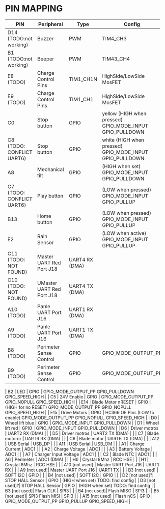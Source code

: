 
# PIN MAPPING


| PIN  | Peripheral  | Type | Config   |
|---|---|---|---|
| D14 (TODO:not working)  | Buzzer   | PWM  | TIM4_CH3  |
| B1  (TODO:not working)  | Beeper   | PWM  | TIM43_CH4  |
|  E8 (TODO)| Charge Control Pins  |  TIM1_CH1N | HighSide/LowSide MosFET   |
|  E9 (TODO)| Charge Control Pins  | TIM1_CH1   | HighSide/LowSide MosFET  |
|  C0 | Stop button  | GPIO  | yellow (HIGH when pressed) GPIO_MODE_INPUT GPIO_PULLDOWN  |
|  C8 (TODO: CONFLICT UART6) | Stop button  | GPIO  | white (HIGH when pressed)  GPIO_MODE_INPUT GPIO_PULLDOWN  |
| A8  |  Mechanical tilt  | GPIO  |  (HIGH when set) GPIO_MODE_INPUT GPIO_PULLDOWN |
| C7 (TODO: CONFLICT UART6)   | Play button  | GPIO  |  (LOW when pressed) GPIO_MODE_INPUT GPIO_PULLUP |
| B13  | Home button  | GPIO  | (LOW when pressed) GPIO_MODE_INPUT GPIO_PULLUP  |
|  E2 |   Rain Sensor | GPIO  | (LOW when active)  GPIO_MODE_INPUT GPIO_PULLUP  |
| C11 (TODO: NOT FOUND)  | Master UART Red Port J18   | UART4 RX (DMA)  |   |
|  C10 (TODO: NOT FOUND) | UMaster UART Red Port J18  | UART4 TX (DMA)  |   |
| A10 (TODO) | Panle UART Port J16  |  UART1 RX (DMA) |   |
| A9  (TODO)| Panle UART Port J16  | UART1 TX (DMA)  |   |
| B8  (TODO)| Perimeter Sense Control  | GPIO  |  GPIO_MODE_OUTPUT_PP |
| B9  (TODO)| Perimeter Sense Control  | GPIO  | GPIO_MODE_OUTPUT_PP  |

|  B2 | LED  | GPIO  | GPIO_MODE_OUTPUT_PP GPIO_PULLDOWN GPIO_SPEED_HIGH  |
|  C5 |  24V Enable | GPIO  | GPIO_MODE_OUTPUT_PP GPIO_NOPULL GPIO_SPEED_HIGH  |
|  E14 | Blade Motor nRESET  | GPIO  | (HIGH for no RESET) GPIO_MODE_OUTPUT_PP GPIO_NOPULL GPIO_SPEED_HIGH  |
|  E15 | Drive Motors  | GPIO  | HC366 OE Pins (LOW to enable) GPIO_MODE_OUTPUT_PP GPIO_NOPULL GPIO_SPEED_HIGH  |
| D0  | Wheel lift blue  | GPIO  | GPIO_MODE_INPUT GPIO_PULLDOWN  |
| D1  | Wheel lift red  | GPIO  | GPIO_MODE_INPUT GPIO_PULLDOWN  |
| D6  | Driver motros  |  UART2 RX (DMA)  |   |
| D5  | Driver motros  |  UART2 TX (DMA)  |   |
| C7  | Blade motoror  | UART6 RX (DMA)  |   |
| C6   | Blade motor  |  UART6 TX (DMA) |   |
| A12  | USB Serial  | USB_DP  |   |
|  A11 | USB Serial  | USB_DM  |   |
| A1  | Charge Current  | ADC1  |   |
|  A2 | Charge Voltage  | ADC1  |   |
| A3  | Battery Voltage  | ADC1  |   |
|  A7 | Charger Input Voltage  | ADC1  |   |
|  C2 | Blade NTC  |  ADC1 |   |
|  A6 | Perimeter  | ADC1 (DMA)  |   |
| H0  | Crystal 8Mhz  | RCC HSE   |   |
| H1  | Crystal 8Mhz  | RCC HSE  |   |
| A10 [not used] | Master UART Port J16  | UART1 RX  |   |
| A9  [not used]|  Master UART Port J16 | UART1 TX  |   |
| B3 [not used]  |  SOFT I2C | GPIO  |   |
| B4 [not used]  |  SOFT I2C |  GPIO |   |
|  D2 [not used]?|  STOP HALL Sensor  | GPIO  | (HIGH when set) TODO: find config  |
| D3  [not used]?|  STOP HALL Sensor |  GPIO |  (HIGH when set) TODO: find config |
|  B3 [not used]| Flash CLK  | SPI3  |   |
|  B4 [not used]| Flash MISO  |  SPI3 |   |
| B5  [not used]|  SPI3 Flash MISI |  SPI3 |   |
| A15 [not used] |  Flash nCS |  GPIO | GPIO_MODE_OUTPUT_PP GPIO_PULLUP GPIO_SPEED_HIGH  |
 

